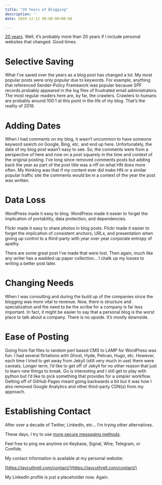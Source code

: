 ```yaml
---
title: "20 Years of Blogging"
description: ''
date: 2018-12-12 00:00:00+00:00

---
```


[20 years](/the-fudge-faq). Well, it’s probably more than 20 years if I include personal websites that changed. Good times.

# Selective Saving

What I’ve saved over the years as a blog post has changed a lot. My most popular posts were only popular due to keywords. For example, anything that referenced Sender-Policy Framework was popular because SPF records probably appeared in the log files of frustrated email administrators. The most regular readers here are, by far, the crawlers. Crawlers to humans are probably around 100:1 at this point in the life of my blog. That’s the reality of 2018.

# Adding Dates

When I had comments on my blog, it wasn’t uncommon to have someone keyword search on Google, Bing, etc. and end up here. Unfortunately, the date of my blog post wasn’t easy to see. So, the comments were from a perspective of here and now on a post squarely in the time and context of the original posting. I’ve long since removed comments posts but adding back the year as part of the post title was a riff on what HN does more often. My thinking was that if my content ever did make HN or a similar popular traffic site the comments would be in a context of the year the post was written.

# Data Loss

WordPress made it easy to blog. WordPress made it easier to forget the implication of portability, data protection, and dependencies.

Flickr made it easy to share photos in blog posts. Flickr made it easier to forget the implication of consistent anchors, URLs, and presentation when giving up control to a third-party with year over year corporate entropy of apathy.

There are some great post I’ve made that were lost. Then again, much like any writer has a wadded up paper collection… I chalk up my losses to writing a better post later.

# Changing Needs

When I was consulting and during the build up of the companies since the blogging was more vital to revenue. Now, there is structure and specialization and the need to be the scribe for a company is far less important. In fact, it might be easier to say that a personal blog is the worst place to talk about a company. There is no upside. It’s mostly downside.

# Ease of Posting

Going from flat files to random perl based CMS to LAMP for WordPress was fun. I had several flirtations with Ghost, Hyde, Pelican, Hugo, etc. However, each time I tried to get away from Jekyll (still very much in use) there were caveats. Longer term, I’d like to get off of Jekyll for no other reason that just to learn new things to break. Go is interesting and I still get to play with python but I’d like to pick something that provides for a simpler workflow. Getting off of GitHub Pages meant going backwards a bit but it was how I also removed Google Analytics and other third-party CDN(s) from my approach.

# Establishing Contact

After over a decade of Twitter, LinkedIn, etc… I’m trying other alternatives.

These days, I try to use [more secure messaging methods](https://ssd.eff.org/en/module/communicating-others).

Feel free to ping me anytime on Keybase, Signal, Wire, Telegram, or Confide.

My contact information is available at my personal website:

[https://jaycuthrell.com/contact/](https://jaycuthrell.com/contact/)

My LinkedIn profile is just a placeholder now. Again.
